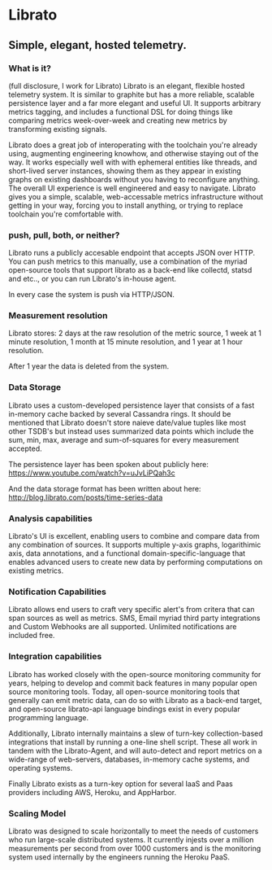 # Librato

## Simple, elegant, hosted telemetry.

### What is it? 
(full disclosure, I work for Librato) Librato is an elegant, flexible hosted
telemetry system. It is similar to graphite but has a more reliable, scalable
persistence layer and a far more elegant and useful UI. It supports arbitrary
metrics tagging, and includes a functional DSL for doing things like comparing
metrics week-over-week and creating new metrics by transforming existing
signals.

Librato does a great job of interoperating with the toolchain you're already
using, augmenting engineering knowhow, and otherwise staying out of the way.
It works especially well with with ephemeral entities like threads, and
short-lived server instances, showing them as they appear in existing graphs on
existing dashboards without you having to reconfigure anything.  The overall UI
experience is well engineered and easy to navigate. Librato gives you a simple,
scalable, web-accessable metrics infrastructure without getting in your way,
forcing you to install anything, or trying to replace toolchain you're
comfortable with.

### push, pull, both, or neither?
Librato runs a publicly accesable endpoint that accepts JSON over HTTP. You can
push metrics to this manually, use a combination of the myriad open-source
tools that support librato as a back-end like collectd, statsd and etc.., or
you can run Librato's in-house agent.

In every case the system is push via HTTP/JSON. 

### Measurement resolution 

Librato stores: 2 days at the raw resolution of the metric source, 1 week at 1
minute resolution, 1 month at 15 minute resolution, and 1 year at 1 hour
resolution.

After 1 year the data is deleted from the system.

### Data Storage 

Librato uses a custom-developed persistence layer that consists of a fast
in-memory cache backed by several Cassandra rings.  It should be mentioned that
Librato doesn't store naieve date/value tuples like most other TSDB's but
instead uses summarized data points which include the sum, min, max, average
and sum-of-squares for every measurement accepted. 

The persistence layer has been spoken about publicly here: 
https://www.youtube.com/watch?v=uJvLiPQah3c

And the data storage format has been written about here:
http://blog.librato.com/posts/time-series-data

### Analysis capabilities
Librato's UI is excellent, enabling users to combine and compare data from any
combination of sources. It supports multiple y-axis graphs, logarithimic axis,
data annotations, and a functional domain-specific-language that enables
advanced users to create new data by performing computations on existing
metrics.

### Notification Capabilities
Librato allows end users to craft very specific alert's from critera that can
span sources as well as metrics. SMS, Email myriad third party integrations and
Custom Webhooks are all supported.  Unlimited notifications are included free.

### Integration capabilities

Librato has worked closely with the open-source monitoring community for years,
helping to develop and commit back features in many popular open source
monitoring tools. Today, all open-source monitoring tools that generally can
emit metric data, can do so with Librato as a back-end target, and open-source
librato-api language bindings exist in every popular programming language.

Additionally, Librato internally maintains a slew of turn-key collection-based
integrations that install by running a one-line shell script. These all work in
tandem with the Librato-Agent, and will auto-detect and report metrics on a
wide-range of web-servers, databases, in-memory cache systems, and operating
systems.

Finally Librato exists as a turn-key option for several IaaS and Paas providers
including AWS, Heroku, and AppHarbor.

### Scaling Model
Librato was designed to scale horizontally to meet the needs of customers who
run large-scale distributed systems. It currently injests over a million
measurements per second from over 1000 customers and is the monitoring system
used internally by the engineers running the Heroku PaaS. 

